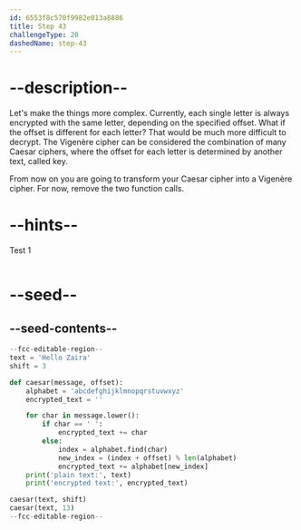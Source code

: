 ```yaml
---
id: 6553f8c570f9982e013a8886
title: Step 43
challengeType: 20
dashedName: step-43
---
```


# --description--

Let's make the things more complex. Currently, each single letter is always encrypted with the same letter, depending on the specified offset. What if the offset is different for each letter? That would be much more difficult to decrypt.
The Vigenère cipher can be considered the combination of many Caesar ciphers, where the offset for each letter is determined by another text, called key.

From now on you are going to transform your Caesar cipher into a Vigenère cipher. For now, remove the two function calls.

# --hints--

Test 1

```js

```

# --seed--

## --seed-contents--

```py
--fcc-editable-region--
text = 'Hello Zaira'
shift = 3

def caesar(message, offset):
    alphabet = 'abcdefghijklmnopqrstuvwxyz'
    encrypted_text = ''

    for char in message.lower():
        if char == ' ':
            encrypted_text += char
        else:
            index = alphabet.find(char)    
            new_index = (index + offset) % len(alphabet)
            encrypted_text += alphabet[new_index]
    print('plain text:', text)
    print('encrypted text:', encrypted_text)

caesar(text, shift)
caesar(text, 13)
--fcc-editable-region--
```
